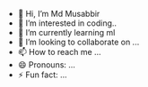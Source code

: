 - 👋 Hi, I’m Md Musabbir
- 👀 I’m interested in coding..
- 🌱 I’m currently learning ml
- 💞️ I’m looking to collaborate on ...
- 📫 How to reach me ...
- 😄 Pronouns: ...
- ⚡ Fun fact: ...

<!---
agiratech-musabbir/agiratech-musabbir is a ✨ special ✨ repository because its `README.md` (this file) appears on your GitHub profile.
You can click the Preview link to take a look at your changes.
--->
